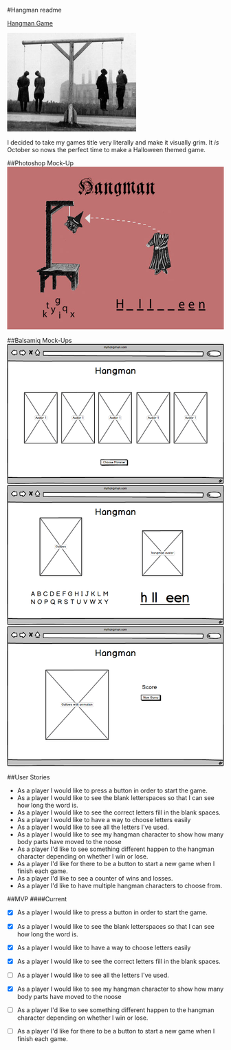 #Hangman readme

[Hangman Game](http://jrvleet.github.io/Hangman/)

![](assets/refPics/ac923936cc36ef4c3f9d2438f3675838.300x229x1.jpg)

I decided to take my games title very literally and make it visually grim. It *is* October so nows the perfect time to make a Halloween themed game.

##Photoshop Mock-Up
![PS mock-up](assets/jpegs/mockup_3.jpg)

##Balsamiq Mock-Ups
![Balsamiq Mockup 1](BalsamiqMockups/HangmanStartPage.png)
![Balsamiq Mockup 1](BalsamiqMockups/HangmanPlayPage.png)
![Balsamiq Mockup 1](BalsamiqMockups/EndGamePage.png)

##User Stories

- As a player I would like to press a button in order to start the game.
- As a player I would like to see the blank letterspaces so that I can see how long the word is.
- As a player I would like to see the correct letters fill in the blank spaces. 
- As a player I would like to have a way to choose letters easily
- As a player I would like to see all the letters I've used.
- As a player I would like to see my hangman character to show how many body parts have moved to the noose
- As a player I'd like to see something different happen to the hangman character depending on whether I win or lose.
- As a player I'd like for there to be a button to start a new game when I finish each game.
- As a player I'd like to see a counter of wins and losses.
- As a player I'd like to have multiple hangman characters to choose from.

##MVP
####Current
- [X] As a player I would like to press a button in order to start the game.
- [X] As a player I would like to see the blank letterspaces so that I can see how long the word is.
- [X] As a player I would like to have a way to choose letters easily
- [X] As a player I would like to see the correct letters fill in the blank spaces.
- [ ] As a player I would like to see all the letters I've used.
- [X] As a player I would like to see my hangman character to show how many body parts have moved to the noose
- [ ] As a player I'd like to see something different happen to the hangman character depending on whether I win or lose.
- [ ] As a player I'd like for there to be a button to start a new game when I finish each game.






